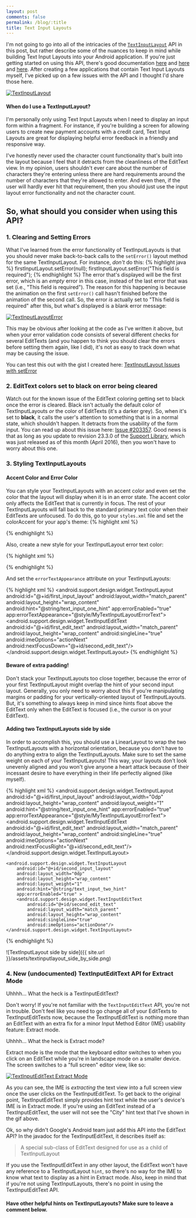 ```yaml
---
layout: post
comments: false
permalink: /blog/:title
title: Text Input Layouts
---
```


I'm not going to go into all of the intricacies of the [`TextInputLayout`](http://developer.android.com/reference/android/support/design/widget/TextInputLayout.html) API in this post, but rather describe some of the nuances to keep in mind while building Text Input Layouts into your Android application. If you're just getting started on using this API, there's good documentation [here](http://code.tutsplus.com/tutorials/creating-a-login-screen-using-textinputlayout--cms-24168) and [here](https://github.com/codepath/android_guides/wiki/Working-with-the-EditText#user-content-displaying-floating-label-feedback) and [here](https://www.google.com/design/spec/patterns/errors.html#errors-user-input-errors). After creating a few applications that contain Text Input Layouts myself, I've picked up on a few issues with the API and I thought I'd share those here.

[![TextInputLayout](http://i.giphy.com/3oGRFd31EXFYOIKIjC.gif)](http://gph.is/1Vdl9Wj)

#### When do I use a TextInputLayout?
I'm personally only using Text Input Layouts when I need to display an input form within a fragment. For instance, if you're building a screen for allowing users to create new payment accounts with a credit card, Text Input Layouts are great for displaying helpful error feedback in a friendly and responsive way.

I've honestly never used the character count functionality that's built into the layout because I feel that it detracts from the cleanliness of the EditText view. In my opinion, users shouldn't ever care about the number of characters they're entering unless there are hard requirements around the number of characters that they're allowed to enter. And even then, if the user will hardly ever hit that requirement, then you should just use the input layout error functionality and not the character count.

## So, what should you consider when using this API? 

### 1. Clearing and Setting Errors
What I've learned from the error functionality of TextInputLayouts is that you should never make back-to-back calls to the `setError()` layout method for the same TextInputLayout.
For instance, _don't_ do this:
{% highlight java %}
firstInputLayout.setError(null);
firstInputLayout.setError("This field is required");
{% endhighlight %}
The error that's displayed will be the first error, which is an _empty_ error in this case, instead of the last error that was set (i.e., "This field is required"). The reason for this happening is because the animation on the first `setError()` call hasn't finished before the animation of the second call.
So, the error _is_ actually set to "This field is required" after this, but what's displayed is a blank error message:

[![TextInputLayoutError](http://i.giphy.com/3o85gdnwI3Fm6mNiM0.gif)](http://gph.is/1VHvLee)

This may be obvious after looking at the code as I've written it above, but when your error validation code consists of several different checks for several EditTexts (and you happen to think you should clear the errors before setting them again, like I did), it's not as easy to track down what may be causing the issue.

You can test this out with the gist I created here: [TextInputLayout Issues with setError](https://gist.github.com/TylerMcCraw/f173e8389fc56dad9feb1b2547b8cb09)

### 2. EditText colors set to black on error being cleared
Watch out for the known issue of the EditText coloring getting set to black once the error is cleared. Black isn't actually the default color of TextInputLayouts _or_ the color of EditTexts (it's a darker grey). So, when it's set to **black**, it calls the user's attention to something that is in a normal state, which shouldn't happen. It detracts from the usability of the form input.
You can read up about this issue here: [Issue #203357](https://code.google.com/p/android/issues/detail?id=203357).
Good news is that as long as you update to revision 23.3.0 of the [Support Library](http://developer.android.com/tools/support-library/index.html#rev23-3-0), which was just released as of this month (April 2016), then you won't have to worry about this one.

### 3. Styling TextInputLayouts

#### Accent Color and Error Color
You can style your TextInputLayouts with an accent color and even set the color that the layout will display when it is in an error state.
The accent color only affects the EditText that is currently in focus. The rest of your TextInputLayouts will fall back to the standard primary text color when their EditTexts are unfocused.
To do this, go to your `styles.xml` file and set the colorAccent for your app's theme:
{% highlight xml %}
<style name="AppTheme" parent="Theme.AppCompat.Light.DarkActionBar">
    <item name="colorPrimary">@color/colorPrimary</item>
    <item name="colorPrimaryDark">@color/colorPrimaryDark</item>
    <item name="colorAccent">@color/colorAccent</item>
</style>
{% endhighlight %}

Also, create a new style for your TextInputLayout error text color:

{% highlight xml %}
<style name="MyTextInputLayoutErrorText" parent="TextAppearance.Design.Error">
	<item name="android:textColor">@color/customErrorColor</item>
</style>
{% endhighlight %}

And set the `errorTextAppearance` attribute on your TextInputLayouts:


{% highlight xml %}
<android.support.design.widget.TextInputLayout
    android:id="@+id/first_input_layout"
    android:layout_width="match_parent"
    android:layout_height="wrap_content"
    android:hint="@string/text_input_one_hint"
    app:errorEnabled="true"
    app:errorTextAppearance="@style/MyTextInputLayoutErrorText">
    <android.support.design.widget.TextInputEditText
        android:id="@+id/first_edit_text"
        android:layout_width="match_parent"
        android:layout_height="wrap_content"
        android:singleLine="true"
        android:imeOptions="actionNext"
        android:nextFocusDown="@+id/second_edit_text"/>
</android.support.design.widget.TextInputLayout>
{% endhighlight %}

#### Beware of extra padding!

Don't stack your TextInputLayouts too close together, because the error of your first TextInputLayout might overlap the hint of your second input layout. Generally, you only need to worry about this if you're manipulating margins or padding for your vertically-oriented layout of TextInputLayouts. But, it's something to always keep in mind since hints float above the EditText only when the EditText is focused (i.e., the cursor is on your EditText).

#### Adding two TextInputLayouts side by side 

In order to accomplish this, you should use a LinearLayout to wrap the two TextInputLayouts with a horizontal orientation, because you don't have to do anything extra to align the TextInputLayouts. Make sure to set the same weight on each of your TextInputLayouts! This way, your layouts don't look unevenly aligned and you won't give anyone a heart attack because of their incessant desire to have everything in their life perfectly aligned (like myself).

{% highlight xml %}
<LinearLayout
    android:id="@+id/input_fields"
    android:layout_width="match_parent"
    android:layout_height="wrap_content"
    android:orientation="horizontal"
    android:baselineAligned="false">
    <android.support.design.widget.TextInputLayout
        android:id="@+id/first_input_layout"
        android:layout_width="0dp"
        android:layout_height="wrap_content"
        android:layout_weight="1"
        android:hint="@string/text_input_one_hint"
        app:errorEnabled="true"
        app:errorTextAppearance="@style/MyTextInputLayoutErrorText">
        <android.support.design.widget.TextInputEditText
            android:id="@+id/first_edit_text"
            android:layout_width="match_parent"
            android:layout_height="wrap_content"
            android:singleLine="true"
            android:imeOptions="actionNext"
            android:nextFocusRight="@+id/second_edit_text"/>
    </android.support.design.widget.TextInputLayout>

    <android.support.design.widget.TextInputLayout
        android:id="@+id/second_input_layout"
        android:layout_width="0dp"
        android:layout_height="wrap_content"
        android:layout_weight="1"
        android:hint="@string/text_input_two_hint"
        app:errorEnabled="true" >
        <android.support.design.widget.TextInputEditText
            android:id="@+id/second_edit_text"
            android:layout_width="match_parent"
            android:layout_height="wrap_content"
            android:singleLine="true"
            android:imeOptions="actionDone"/>
    </android.support.design.widget.TextInputLayout>
</LinearLayout>
{% endhighlight %}

![TextInputLayout side by side]({{ site.url }}/assets/textinputlayout_side_by_side.png)

### 4. New (undocumented) TextInputEditText API for Extract Mode

Uhhhh... What the heck is a TextInputEditText? 

Don't worry! If you're not familiar with the `TextInputEditText` API, you're not in trouble. Don't feel like you need to go change all of your EditTexts to TextInputEditTexts now, because the TextInputEditText is nothing more than an EditText with an extra fix for a minor Input Method Editor (IME) usability feature: Extract mode.

Uhhhh... What the heck is Extract mode?

Extract mode is the mode that the keyboard editor switches to when you click on an EditText while you're in landscape mode on a smaller device. The screen switches to a "full screen" editor view, like so:

[![TextInputEditText Extract Mode](http://i.giphy.com/xTiQyfbz6280Fb02yI.gif)](http://gph.is/1VHSs1V)

As you can see, the IME is _extracting_ the text view into a full screen view once the user clicks on the TextInputEditText.
To get back to the original point, TextInputEditText simply provides hint text while the user's device's IME is in Extract mode.
If you're using an EditText instead of a TextInputEditText, the user will not see the "City" hint text that I've shown in the gif above.

Ok, so why didn't Google's Android team just add this API into the EditText API?
In the javadoc for the TextInputEditText, it describes itself as:

> A special sub-class of EditText designed for use as a child of TextInputLayout

If you use the TextInputEditText in any other layout, the EditText won't have any reference to a TextInputLayout `hint`, so there's no way for the IME to know what text to display as a hint in Extract mode.
Also, keep in mind that if you're not using TextInputLayouts, there's no point in using the TextInputEditText API.

#### Have other helpful hints on TextInputLayouts? Make sure to leave a comment below.